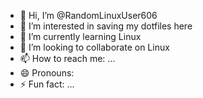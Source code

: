 - 👋 Hi, I’m @RandomLinuxUser606
- 👀 I’m interested in saving my dotfiles here
- 🌱 I’m currently learning Linux
- 💞️ I’m looking to collaborate on Linux
- 📫 How to reach me: ...
- 😄 Pronouns:
- ⚡ Fun fact: ...

<!---
RandomLinuxUser606/RandomLinuxUser606 is a ✨ special ✨ repository because its `README.md` (this file) appears on your GitHub profile.
You can click the Preview link to take a look at your changes.
--->
